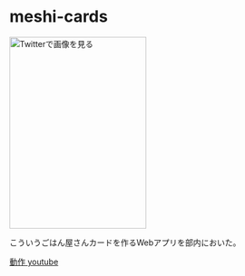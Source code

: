 # meshi-cards
<img class="NaturalImage-image" data-image="https://pbs.twimg.com/media/D5OnvpMUcAAKxTZ" width="241" height="339" title="Twitterで画像を見る" alt="Twitterで画像を見る" src="https://pbs.twimg.com/media/D5OnvpMUcAAKxTZ?format=jpg&amp;name=small"> <p class="Tweet-text e-entry-title" lang="ja" dir="ltr">こういうごはん屋さんカードを作るWebアプリを部内においた。</p>

[動作 youtube](https://www.youtube.com/watch?v=sUjfw4v0oeQ)
